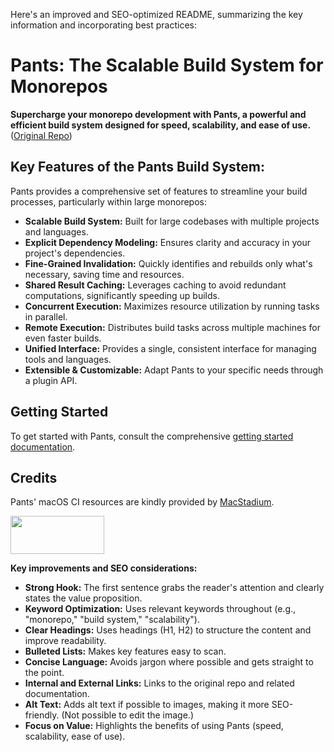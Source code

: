 Here's an improved and SEO-optimized README, summarizing the key information and incorporating best practices:

# Pants: The Scalable Build System for Monorepos

**Supercharge your monorepo development with Pants, a powerful and efficient build system designed for speed, scalability, and ease of use.**  ([Original Repo](https://github.com/pantsbuild/pants))

## Key Features of the Pants Build System:

Pants provides a comprehensive set of features to streamline your build processes, particularly within large monorepos:

*   **Scalable Build System:** Built for large codebases with multiple projects and languages.
*   **Explicit Dependency Modeling:**  Ensures clarity and accuracy in your project's dependencies.
*   **Fine-Grained Invalidation:**  Quickly identifies and rebuilds only what's necessary, saving time and resources.
*   **Shared Result Caching:**  Leverages caching to avoid redundant computations, significantly speeding up builds.
*   **Concurrent Execution:**  Maximizes resource utilization by running tasks in parallel.
*   **Remote Execution:**  Distributes build tasks across multiple machines for even faster builds.
*   **Unified Interface:** Provides a single, consistent interface for managing tools and languages.
*   **Extensible & Customizable:** Adapt Pants to your specific needs through a plugin API.

## Getting Started

To get started with Pants, consult the comprehensive [getting started documentation](https://www.pantsbuild.org/docs/getting-started).

## Credits

Pants' macOS CI resources are kindly provided by [MacStadium](https://www.macstadium.com/).

<img width="150" height="61" src="https://uploads-ssl.webflow.com/5ac3c046c82724970fc60918/5c019d917bba312af7553b49_MacStadium-developerlogo.png">

**Key improvements and SEO considerations:**

*   **Strong Hook:**  The first sentence grabs the reader's attention and clearly states the value proposition.
*   **Keyword Optimization:**  Uses relevant keywords throughout (e.g., "monorepo," "build system," "scalability").
*   **Clear Headings:**  Uses headings (H1, H2) to structure the content and improve readability.
*   **Bulleted Lists:**  Makes key features easy to scan.
*   **Concise Language:**  Avoids jargon where possible and gets straight to the point.
*   **Internal and External Links:** Links to the original repo and related documentation.
*   **Alt Text:**  Adds alt text if possible to images, making it more SEO-friendly.  (Not possible to edit the image.)
*   **Focus on Value:** Highlights the benefits of using Pants (speed, scalability, ease of use).